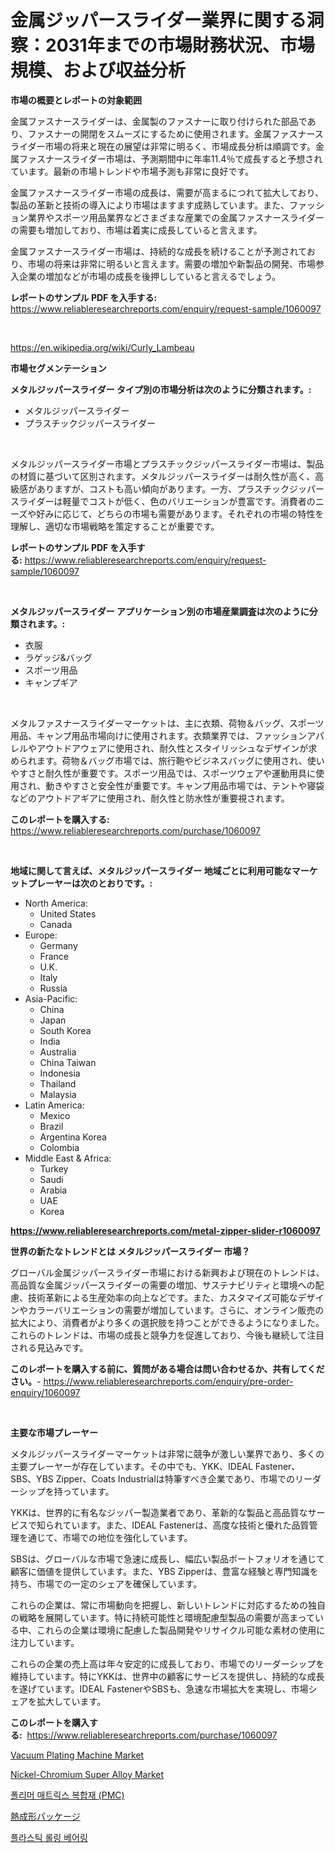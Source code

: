 <p><h1>金属ジッパースライダー業界に関する洞察：2031年までの市場財務状況、市場規模、および収益分析</h1></p><p><strong>市場の概要とレポートの対象範囲</strong></p>
<p><p>金属ファスナースライダーは、金属製のファスナーに取り付けられた部品であり、ファスナーの開閉をスムーズにするために使用されます。金属ファスナースライダー市場の将来と現在の展望は非常に明るく、市場成長分析は順調です。金属ファスナースライダー市場は、予測期間中に年率11.4％で成長すると予想されています。最新の市場トレンドや市場予測も非常に良好です。</p><p>金属ファスナースライダー市場の成長は、需要が高まるにつれて拡大しており、製品の革新と技術の導入により市場はますます成熟しています。また、ファッション業界やスポーツ用品業界などさまざまな産業での金属ファスナースライダーの需要も増加しており、市場は着実に成長していると言えます。</p><p>金属ファスナースライダー市場は、持続的な成長を続けることが予測されており、市場の将来は非常に明るいと言えます。需要の増加や新製品の開発、市場参入企業の増加などが市場の成長を後押ししていると言えるでしょう。</p></p>
<p><strong>レポートのサンプル PDF を入手する:</strong> <a href="https://www.reliableresearchreports.com/enquiry/request-sample/1060097">https://www.reliableresearchreports.com/enquiry/request-sample/1060097</a></p>
<p>&nbsp;</p>
<p><a href="https://en.wikipedia.org/wiki/Curly_Lambeau">https://en.wikipedia.org/wiki/Curly_Lambeau</a></p>
<p><strong>市場セグメンテーション</strong></p>
<p><strong>メタルジッパースライダー タイプ別の市場分析は次のように分類されます。:</strong></p>
<p><ul><li>メタルジッパースライダー</li><li>プラスチックジッパースライダー</li></ul></p>
<p>&nbsp;</p>
<p><p>メタルジッパースライダー市場とプラスチックジッパースライダー市場は、製品の材質に基づいて区別されます。メタルジッパースライダーは耐久性が高く、高級感がありますが、コストも高い傾向があります。一方、プラスチックジッパースライダーは軽量でコストが低く、色のバリエーションが豊富です。消費者のニーズや好みに応じて、どちらの市場も需要があります。それぞれの市場の特性を理解し、適切な市場戦略を策定することが重要です。</p></p>
<p><strong>レポートのサンプル PDF を入手する:</strong>&nbsp;<a href="https://www.reliableresearchreports.com/enquiry/request-sample/1060097">https://www.reliableresearchreports.com/enquiry/request-sample/1060097</a></p>
<p>&nbsp;</p>
<p><strong> メタルジッパースライダー アプリケーション別の市場産業調査は次のように分類されます。:</strong></p>
<p><ul><li>衣服</li><li>ラゲッジ&バッグ</li><li>スポーツ用品</li><li>キャンプギア</li></ul></p>
<p>&nbsp;</p>
<p><p>メタルファスナースライダーマーケットは、主に衣類、荷物＆バッグ、スポーツ用品、キャンプ用品市場向けに使用されます。衣類業界では、ファッションアパレルやアウトドアウェアに使用され、耐久性とスタイリッシュなデザインが求められます。荷物＆バッグ市場では、旅行鞄やビジネスバッグに使用され、使いやすさと耐久性が重要です。スポーツ用品では、スポーツウェアや運動用具に使用され、動きやすさと安全性が重要です。キャンプ用品市場では、テントや寝袋などのアウトドアギアに使用され、耐久性と防水性が重要視されます。</p></p>
<p><strong>このレポートを購入する:</strong>&nbsp; <a href="https://www.reliableresearchreports.com/purchase/1060097">https://www.reliableresearchreports.com/purchase/1060097</a></p>
<p>&nbsp;</p>
<p><strong>地域に関して言えば、メタルジッパースライダー 地域ごとに利用可能なマーケットプレーヤーは次のとおりです。:</strong></p>
<p><ul>
    <li>
        North America:
        <ul>
            <li>United States</li>
            <li>Canada</li>
        </ul>
    </li>
    <li>
        Europe:
        <ul>
            <li>Germany</li>
            <li>France</li>
            <li>U.K.</li>
            <li>Italy</li>
            <li>Russia</li>
        </ul>
    </li>
    <li>
        Asia-Pacific:
        <ul>
            <li>China</li>
            <li>Japan</li>
            <li>South Korea</li>
            <li>India</li>
            <li>Australia</li>
            <li>China Taiwan</li>
            <li>Indonesia</li>
            <li>Thailand</li>
            <li>Malaysia</li>
        </ul>
    </li>
    <li>
        Latin America:
        <ul>
            <li>Mexico</li>
            <li>Brazil</li>
            <li>Argentina Korea</li>
            <li>Colombia</li>
        </ul>
    </li>
    <li>
        Middle East & Africa:
        <ul>
            <li>Turkey</li>
            <li>Saudi</li>
            <li>Arabia</li>
            <li>UAE</li>
            <li>Korea</li>
        </ul>
    </li>
    </ul></p>
<p><strong><a href="https://www.reliableresearchreports.com/metal-zipper-slider-r1060097">https://www.reliableresearchreports.com/metal-zipper-slider-r1060097</a></strong>&nbsp;</p>
<p><strong>世界の新たなトレンドとは メタルジッパースライダー 市場？</strong></p>
<p><p>グローバル金属ジッパースライダー市場における新興および現在のトレンドは、高品質な金属ジッパースライダーの需要の増加、サステナビリティと環境への配慮、技術革新による生産効率の向上などです。また、カスタマイズ可能なデザインやカラーバリエーションの需要が増加しています。さらに、オンライン販売の拡大により、消費者がより多くの選択肢を持つことができるようになりました。これらのトレンドは、市場の成長と競争力を促進しており、今後も継続して注目される見込みです。</p></p>
<p><strong>このレポートを購入する前に、質問がある場合は問い合わせるか、共有してください。</strong>- <a href="https://www.reliableresearchreports.com/enquiry/pre-order-enquiry/1060097">https://www.reliableresearchreports.com/enquiry/pre-order-enquiry/1060097</a></p>
<p>&nbsp;</p>
<p><strong>主要な市場プレーヤー</strong></p>
<p><p>メタルジッパースライダーマーケットは非常に競争が激しい業界であり、多くの主要プレーヤーが存在しています。その中でも、YKK、IDEAL Fastener、SBS、YBS Zipper、Coats Industrialは特筆すべき企業であり、市場でのリーダーシップを持っています。</p><p>YKKは、世界的に有名なジッパー製造業者であり、革新的な製品と高品質なサービスで知られています。また、IDEAL Fastenerは、高度な技術と優れた品質管理を通じて、市場での地位を強化しています。</p><p>SBSは、グローバルな市場で急速に成長し、幅広い製品ポートフォリオを通じて顧客に価値を提供しています。また、YBS Zipperは、豊富な経験と専門知識を持ち、市場での一定のシェアを確保しています。</p><p>これらの企業は、常に市場動向を把握し、新しいトレンドに対応するための独自の戦略を展開しています。特に持続可能性と環境配慮型製品の需要が高まっている中、これらの企業は環境に配慮した製品開発やリサイクル可能な素材の使用に注力しています。</p><p>これらの企業の売上高は年々安定的に成長しており、市場でのリーダーシップを維持しています。特にYKKは、世界中の顧客にサービスを提供し、持続的な成長を遂げています。IDEAL FastenerやSBSも、急速な市場拡大を実現し、市場シェアを拡大しています。</p></p>
<p><strong>このレポートを購入する:</strong>&nbsp;&nbsp;<a href="https://www.reliableresearchreports.com/purchase/1060097">https://www.reliableresearchreports.com/purchase/1060097</a></p>
<p><p><a href="https://issuu.com/reportprime-2/docs/vacuum-plating-machine-market-size-2030.pptx">Vacuum Plating Machine Market</a></p><p><a href="https://github.com/JuliaFadel1922/Market-Research-Report-List-1/blob/main/nickel-chromium-super-alloy-market.md">Nickel-Chromium Super Alloy Market</a></p><p><a href="https://github.com/rahat-gis/Market-Research-Report-List-1/blob/main/3622864144833.md">폴리머 매트릭스 복합재 (PMC)</a></p><p><a href="https://github.com/RudyBoyer2017/Market-Research-Report-List-1/blob/main/7717384138703.md">熱成形パッケージ</a></p><p><a href="https://medium.com/@jerrodhilll68/%ED%94%8C%EB%9D%BC%EC%8A%A4%ED%8B%B1-%EB%A1%A4%EB%A7%81-%EB%B2%A0%EC%96%B4%EB%A7%81-%EC%8B%9C%EC%9E%A5-%EB%B3%B4%EA%B3%A0%EC%84%9C-%EC%A0%9C%ED%92%88-%EC%9C%A0%ED%98%95-%EB%9D%BC%EC%9A%B4%EB%93%9C-%EC%A0%95%EC%82%AC%EA%B0%81%ED%98%95-%EA%B8%B0%ED%83%80-%EC%B5%9C%EC%A2%85-%EC%82%AC%EC%9A%A9-%EC%9E%90%EB%8F%99%EC%B0%A8-%EC%82%B0%EC%97%85-%EC%82%B0%EC%97%85%EC%9A%A9-%EA%B8%B0%EA%B3%84-%EA%B1%B4%EC%84%A4-%EA%B8%B0%EA%B3%84%EB%A5%98-%EC%82%AC%EB%AC%B4%EC%9A%A9-%EC%9E%A5%EB%B9%84-%EA%B8%B0%ED%83%80-%EB%B0%8F-%EC%A7%80%EC%97%AD-2024-a57e0b36c7af">플라스틱 롤링 베어링</a></p></p>